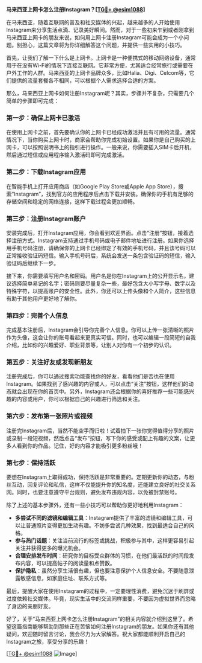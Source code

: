 **马来西亚上网卡怎么注册Instagram？[[TG💪+ @esim1088](https://t.me/s/esim1088)]**

在马来西亚，随着互联网的普及和社交媒体的兴起，越来越多的人开始使用Instagram来分享生活点滴、记录美好瞬间。然而，对于一些初来乍到或者刚拿到马来西亚上网卡的朋友来说，如何用上网卡注册Instagram可能会成为一个小问题。别担心，这篇文章将为你详细解答这个问题，并提供一些实用的小技巧。

首先，让我们了解一下什么是上网卡。上网卡是一种便携式的移动网络设备，通常用于在没有Wi-Fi的情况下连接互联网。它非常方便，尤其适合经常旅行或需要在户外工作的人群。马来西亚的上网卡品牌众多，比如Halia、Digi、Celcom等，它们提供的流量套餐各不相同，可以根据个人需求选择合适的方案。

那么，马来西亚上网卡如何注册Instagram呢？其实，步骤并不复杂，只需要几个简单的步骤即可完成：

### **第一步：确保上网卡已激活**
在使用上网卡之前，首先要确认你的上网卡已经成功激活并且有可用的流量。通常情况下，当你购买上网卡时，商家会帮助你完成初始设置。如果你是自己购买的上网卡，可以按照说明书上的指引进行操作。一般来说，你需要插入SIM卡后开机，然后通过短信或应用程序输入激活码即可完成激活。

### **第二步：下载Instagram应用**
在智能手机上打开应用商店（如Google Play Store或Apple App Store），搜索“Instagram”，找到官方的应用程序后点击下载并安装。确保你的手机有足够的存储空间和稳定的网络连接，这样下载过程会更加顺畅。

### **第三步：注册Instagram账户**
安装完成后，打开Instagram应用，你会看到欢迎界面。点击“注册”按钮，接着选择注册方式。Instagram支持通过手机号码或电子邮件地址进行注册。如果你选择用手机号码注册，请确保你的上网卡已经绑定了有效的手机号码，并且该号码可以正常接收验证码短信。输入手机号码后，系统会发送一条包含验证码的短信，输入验证码后继续下一步。

接下来，你需要填写用户名和密码。用户名是你在Instagram上的公开显示名，建议选择简单易记的名字；密码则要尽量复杂一些，最好包含大小写字母、数字以及特殊字符，以提高账户的安全性。此外，你还可以上传头像和个人简介，这些信息有助于其他用户更好地了解你。

### **第四步：完善个人信息**
完成基本注册后，Instagram会引导你完善个人信息。你可以上传一张清晰的照片作为头像，这会让你的账号看起来更真实可信。同时，也可以编辑一段简短的自我介绍，比如你的兴趣爱好、职业背景等，让别人对你有一个初步的认识。

### **第五步：关注好友或发现新朋友**
注册完成后，你可以通过搜索功能查找你的好友，看看他们是否也在使用Instagram。如果找到了感兴趣的内容或人，可以点击“关注”按钮，这样他们的动态就会出现在你的首页中。另外，Instagram还会根据你的喜好推荐一些可能感兴趣的内容或用户，你可以根据自己的兴趣进行筛选和关注。

### **第六步：发布第一张照片或视频**
注册完Instagram后，当然不能空手而归啦！试着拍下一张你觉得值得分享的照片或录制一段短视频，然后点击“发布”按钮，写下你的感受或配上有趣的文案，让更多人看到你的作品。记住，好的内容才能吸引更多粉丝哦！

### **第七步：保持活跃**
要想在Instagram上取得成功，保持活跃是非常重要的。定期更新你的动态，与粉丝互动，回复评论和私信，这样不仅能提升你的知名度，还能建立良好的社交关系网。同时，也要注意遵守平台规则，避免发布违规内容，以免被封禁账号。

除了上述的基本步骤外，还有一些小技巧可以帮助你更好地利用Instagram：

- **多尝试不同的滤镜和编辑工具**：Instagram提供了丰富的滤镜和编辑工具，可以让普通照片变得更加生动有趣。不妨多尝试几种效果，找到最适合自己的风格。
- **参与热门话题**：关注当前流行的标签或挑战，积极参与其中，这样更容易引起关注并获得更多的曝光机会。
- **合理安排发布时间**：研究你的目标受众群体的习惯，在他们最活跃的时间段发布内容，可以提高帖子的阅读量和点赞数。
- **保护隐私**：虽然分享生活很有趣，但也要注意保护个人信息安全。不要随意泄露敏感信息，如家庭住址、联系方式等。

最后，提醒大家在使用Instagram的过程中，一定要理性消费，避免沉迷于刷屏或过度依赖社交媒体。毕竟，现实生活中的交流同样重要，不要因为虚拟世界而忽略了身边的亲朋好友。

好了，关于“马来西亚上网卡怎么注册Instagram”的相关内容就介绍到这里了。希望这篇指南能够帮助到那些正在苦恼如何注册Instagram的朋友。如果你还有其他疑问，欢迎随时留言讨论，我会尽力为大家解答。祝大家都能顺利开启自己的Instagram之旅，享受分享的乐趣！

[[TG💪+ @esim1088](https://t.me/s/esim1088) ![Image](https://i.postimg.cc/4NQfJmqS/Snipaste-2025-05-13-00-14-12.png)]